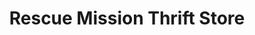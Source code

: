 ---
title: "Rescue Mission Thrift Store"
url: /martinsburg/rescue-mission-thrift-store/
shop: Gebrauchtwaren
---